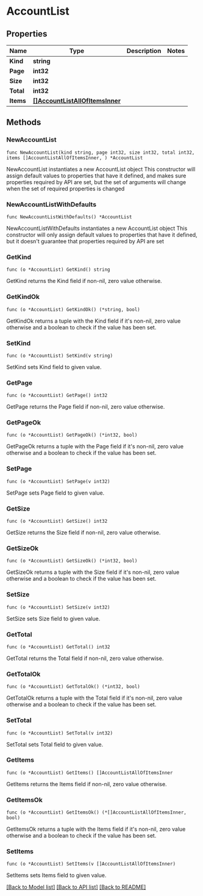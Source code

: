 # AccountList

## Properties

Name | Type | Description | Notes
------------ | ------------- | ------------- | -------------
**Kind** | **string** |  | 
**Page** | **int32** |  | 
**Size** | **int32** |  | 
**Total** | **int32** |  | 
**Items** | [**[]AccountListAllOfItemsInner**](AccountListAllOfItemsInner.md) |  | 

## Methods

### NewAccountList

`func NewAccountList(kind string, page int32, size int32, total int32, items []AccountListAllOfItemsInner, ) *AccountList`

NewAccountList instantiates a new AccountList object
This constructor will assign default values to properties that have it defined,
and makes sure properties required by API are set, but the set of arguments
will change when the set of required properties is changed

### NewAccountListWithDefaults

`func NewAccountListWithDefaults() *AccountList`

NewAccountListWithDefaults instantiates a new AccountList object
This constructor will only assign default values to properties that have it defined,
but it doesn't guarantee that properties required by API are set

### GetKind

`func (o *AccountList) GetKind() string`

GetKind returns the Kind field if non-nil, zero value otherwise.

### GetKindOk

`func (o *AccountList) GetKindOk() (*string, bool)`

GetKindOk returns a tuple with the Kind field if it's non-nil, zero value otherwise
and a boolean to check if the value has been set.

### SetKind

`func (o *AccountList) SetKind(v string)`

SetKind sets Kind field to given value.


### GetPage

`func (o *AccountList) GetPage() int32`

GetPage returns the Page field if non-nil, zero value otherwise.

### GetPageOk

`func (o *AccountList) GetPageOk() (*int32, bool)`

GetPageOk returns a tuple with the Page field if it's non-nil, zero value otherwise
and a boolean to check if the value has been set.

### SetPage

`func (o *AccountList) SetPage(v int32)`

SetPage sets Page field to given value.


### GetSize

`func (o *AccountList) GetSize() int32`

GetSize returns the Size field if non-nil, zero value otherwise.

### GetSizeOk

`func (o *AccountList) GetSizeOk() (*int32, bool)`

GetSizeOk returns a tuple with the Size field if it's non-nil, zero value otherwise
and a boolean to check if the value has been set.

### SetSize

`func (o *AccountList) SetSize(v int32)`

SetSize sets Size field to given value.


### GetTotal

`func (o *AccountList) GetTotal() int32`

GetTotal returns the Total field if non-nil, zero value otherwise.

### GetTotalOk

`func (o *AccountList) GetTotalOk() (*int32, bool)`

GetTotalOk returns a tuple with the Total field if it's non-nil, zero value otherwise
and a boolean to check if the value has been set.

### SetTotal

`func (o *AccountList) SetTotal(v int32)`

SetTotal sets Total field to given value.


### GetItems

`func (o *AccountList) GetItems() []AccountListAllOfItemsInner`

GetItems returns the Items field if non-nil, zero value otherwise.

### GetItemsOk

`func (o *AccountList) GetItemsOk() (*[]AccountListAllOfItemsInner, bool)`

GetItemsOk returns a tuple with the Items field if it's non-nil, zero value otherwise
and a boolean to check if the value has been set.

### SetItems

`func (o *AccountList) SetItems(v []AccountListAllOfItemsInner)`

SetItems sets Items field to given value.



[[Back to Model list]](../README.md#documentation-for-models) [[Back to API list]](../README.md#documentation-for-api-endpoints) [[Back to README]](../README.md)


